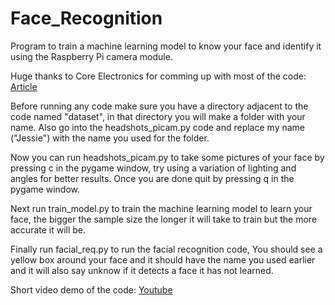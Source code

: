 # Face_Recognition

Program to train a machine learning model to know your face and identify it using the Raspberry Pi camera module.

Huge thanks to Core Electronics for comming up with most of the code: [Article](https://core-electronics.com.au/guides/face-identify-raspberry-pi/)

Before running any code make sure you have a directory adjacent to the code named "dataset", in that directory you will make a folder with your name. Also go into the headshots_picam.py code and replace my name ("Jessie") with the name you used for the folder.

Now you can run headshots_picam.py to take some pictures of your face by pressing c in the pygame window, try using a variation of lighting and angles for better results. Once you are done quit by pressing q in the pygame window.

Next run train_model.py to train the machine learning model to learn your face, the bigger the sample size the longer it will take to train but the more accurate it will be.

Finally run facial_req.py to run the facial recognition code, You should see a yellow box around your face and it should have the name you used earlier and it will also say unknow if it detects a face it has not learned.

Short video demo of the code: [Youtube](https://youtu.be/kLFi7LLejkY?si=yaF0GL1wtAe7e-kB)

